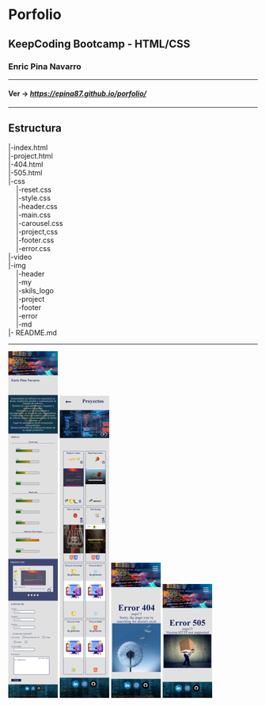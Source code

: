 # Porfolio

## KeepCoding Bootcamp - HTML/CSS 

### Enric Pina Navarro
***
#### Ver -> *https://epina87.github.io/porfolio/*

***

## Estructura

|-index.html\
|-project.html\
|-404.html\
|-505.html\
|-css\
    &nbsp;&nbsp;&nbsp;&nbsp;|-reset.css\
    &nbsp;&nbsp;&nbsp;&nbsp;|-style.css\
    &nbsp;&nbsp;&nbsp;&nbsp;|-header.css\
    &nbsp;&nbsp;&nbsp;&nbsp;|-main.css\
    &nbsp;&nbsp;&nbsp;&nbsp;|-carousel.css\
    &nbsp;&nbsp;&nbsp;&nbsp;|-project,css\
    &nbsp;&nbsp;&nbsp;&nbsp;|-footer.css\
    &nbsp;&nbsp;&nbsp;&nbsp;|-error.css\
|-video\
|-img\
    &nbsp;&nbsp;&nbsp;&nbsp;|-header\
    &nbsp;&nbsp;&nbsp;&nbsp;|-my\
    &nbsp;&nbsp;&nbsp;&nbsp;|-skils_logo\
    &nbsp;&nbsp;&nbsp;&nbsp;|-project\
    &nbsp;&nbsp;&nbsp;&nbsp;|-footer\
    &nbsp;&nbsp;&nbsp;&nbsp;|-error\
    &nbsp;&nbsp;&nbsp;&nbsp;|-md\
|- README.md

***
![Web Responsive](/img/md/responsive01.png)
![Web Responsive](/img/md/responsive02.png)
![Web Error 404](/img/md/404.png)
![Web Error 505](/img/md/505.png)

    








